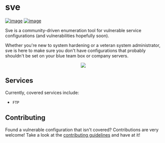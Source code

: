 # sve


[![image](https://img.shields.io/badge/version-0.1.0-blue.svg)](https://github.com/bl0nd/sve)
[![image](https://img.shields.io/badge/license-MIT-green.svg)](https://github.com/bl0nd/sve)
<!--[![image](https://img.shields.io/badge/contributors.svg)](https://pypi.org/project/sve/)-->
<!--[![image](https://img.shields.io/badge/vulnerabilities.svg)](https://pypi.org/project/sve/)-->

Sve is a community-driven enumeration tool for vulnerable service configurations (and vulnerabilities hopefully soon).

Whether you're new to system hardening or a veteran system administrator, sve is here to make sure you don't have configurations that probably shouldn't be set on your blue team box or company servers.

<p align="center"> <img src="https://user-images.githubusercontent.com/25558240/50747864-d769a800-11fb-11e9-9220-ba7e9c83482c.png"></p>


## Services
Currently, covered services include:
* `FTP`


## Contributing
Found a vulnerable configuration that isn't covered? Contributions are very welcome! Take a look at the [contributing guidelines](https://github.com/bl0nd/sve/blob/master/CONTRIBUTING.md) and have at it! 
 
